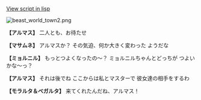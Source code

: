[View script in lisp](../scripts/100705043.txt)

![beast_world_town2.png](../images/backgrounds/beast_world_town2.png)

**【アルマス】**
二人とも、お待たせ

**【マサムネ】**
アルマスか？
その気迫、何か大きく変わった
ようだな

**【ミョルニル】**
もっとつよくなったの～？
ミョルニルちゃんとどっちが
つよいかな～っ？

**【アルマス】**
それは後でね
ここからは私とマスターで
彼女達の相手をするわ

**【モラルタ＆ベガルタ】**
来てくれたんだね、アルマス！